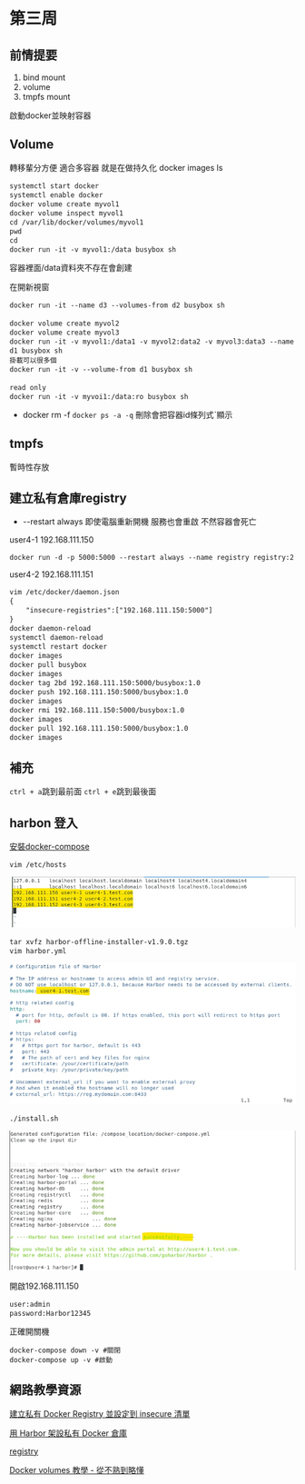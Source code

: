 # 第三周

## 前情提要

1. bind mount
2. volume
3. tmpfs mount

啟動docker並映射容器

## Volume
轉移輩分方便
適合多容器
就是在做持久化
docker images ls  

    systemctl start docker
    systemctl enable docker
    docker volume create myvol1
    docker volume inspect myvol1
    cd /var/lib/docker/volumes/myvol1
    pwd
    cd
    docker run -it -v myvol1:/data busybox sh

容器裡面/data資料夾不存在會創建

在開新視窗

    docker run -it --name d3 --volumes-from d2 busybox sh

    docker volume create myvol2
    docker volume create myvol3
    docker run -it -v myvol1:/data1 -v myvol2:data2 -v myvol3:data3 --name d1 busybox sh
    掛載可以很多個
    docker run -it -v --volume-from d1 busybox sh

    read only
    docker run -it -v myvoi1:/data:ro busybox sh

* docker rm -f `docker ps -a -q` 刪除會把容器id條列式ˋ顯示

## tmpfs
暫時性存放

## 建立私有倉庫registry
* --restart always 即使電腦重新開機 服務也會重啟 不然容器會死亡

user4-1  192.168.111.150

    docker run -d -p 5000:5000 --restart always --name registry registry:2

user4-2  192.168.111.151

    vim /etc/docker/daemon.json
    {
        "insecure-registries":["192.168.111.150:5000"]
    }
    docker daemon-reload
    systemctl daemon-reload
    systemctl restart docker 
    docker images
    docker pull busybox
    docker images
    docker tag 2bd 192.168.111.150:5000/busybox:1.0
    docker push 192.168.111.150:5000/busybox:1.0
    docker images
    docker rmi 192.168.111.150:5000/busybox:1.0
    docker images
    docker pull 192.168.111.150:5000/busybox:1.0
    docker images


## 補充
`ctrl + a`跳到最前面
`ctrl + e`跳到最後面


## harbon 登入

[安裝docker-compose](https://ithelp.ithome.com.tw/articles/10243740)

    vim /etc/hosts

<img src=".\pic\photo_2022-09-20_11-52-28.jpg">

    tar xvfz harbor-offline-installer-v1.9.0.tgz 
    vim harbor.yml

<img src=".\pic\photo_2022-09-20_11-51-34.jpg">

    ./install.sh

<img src=".\pic\photo_2022-09-20_11-45-42.jpg">

開啟192.168.111.150

    user:admin
    password:Harbor12345

正確開關機

    docker-compose down -v #關閉
    docker-compose up -v #啟動



## 網路教學資源
[建立私有 Docker Registry 並設定到 insecure 清單](https://blog.txstudio.tw/2017/08/deploy-insecure-private-docker-registry.html)


[用 Harbor 架設私有 Docker 倉庫](https://medium.com/starbugs/%E7%94%A8-harbor-%E6%9E%B6%E8%A8%AD%E7%A7%81%E6%9C%89-docker-%E5%80%89%E5%BA%AB-9e7eb2bbf769)

[registry](https://hub.docker.com/_/registry)


[Docker volumes 教學 - 從不熟到略懂](https://myapollo.com.tw/zh-tw/docker-volumes/)